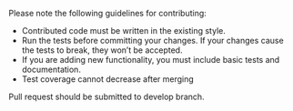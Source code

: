 Please note the following guidelines for contributing:

* Contributed code must be written in the existing style.
* Run the tests before committing your changes. If your changes cause the tests to break, they won’t be accepted.
* If you are adding new functionality, you must include basic tests and documentation.
* Test coverage cannot decrease after merging

Pull request should be submitted to develop branch.